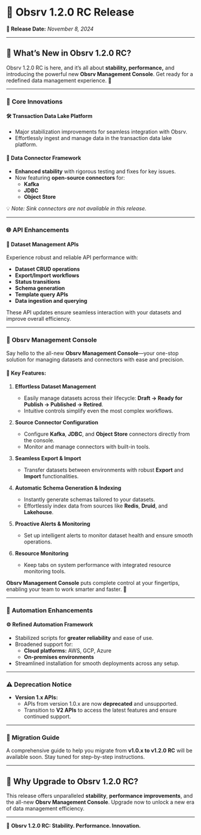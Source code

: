 # 🎉 **Obsrv 1.2.0 RC Release**  
**📅 Release Date:** *November 8, 2024*  

---

## 🌟 **What’s New in Obsrv 1.2.0 RC?**  

Obsrv 1.2.0 RC is here, and it’s all about **stability, performance,** and introducing the powerful new **Obsrv Management Console**. Get ready for a redefined data management experience. 🚀  

---

### 🚀 **Core Innovations**  

#### 🛠️ **Transaction Data Lake Platform**  
- Major stabilization improvements for seamless integration with Obsrv.  
- Effortlessly ingest and manage data in the transaction data lake platform.  

#### 🔗 **Data Connector Framework**  
- **Enhanced stability** with rigorous testing and fixes for key issues.  
- Now featuring **open-source connectors** for:  
  - **Kafka**  
  - **JDBC**  
  - **Object Store**  

💡 *Note: Sink connectors are not available in this release.*  

---

### 🌐 **API Enhancements**  

#### 🔧 **Dataset Management APIs**  
Experience robust and reliable API performance with:  
- **Dataset CRUD operations**  
- **Export/Import workflows**  
- **Status transitions**  
- **Schema generation**  
- **Template query APIs**  
- **Data ingestion and querying**  

These API updates ensure seamless interaction with your datasets and improve overall efficiency.  

---

### 🔧 **Obsrv Management Console**  

Say hello to the all-new **Obsrv Management Console**—your one-stop solution for managing datasets and connectors with ease and precision.  

#### 🌟 Key Features:  

1. **Effortless Dataset Management**  
   - Easily manage datasets across their lifecycle: **Draft → Ready for Publish → Published → Retired**.  
   - Intuitive controls simplify even the most complex workflows.  

2. **Source Connector Configuration**  
   - Configure **Kafka**, **JDBC**, and **Object Store** connectors directly from the console.  
   - Monitor and manage connectors with built-in tools.  

3. **Seamless Export & Import**  
   - Transfer datasets between environments with robust **Export** and **Import** functionalities.  

4. **Automatic Schema Generation & Indexing**  
   - Instantly generate schemas tailored to your datasets.  
   - Effortlessly index data from sources like **Redis**, **Druid**, and **Lakehouse**.  

5. **Proactive Alerts & Monitoring**  
   - Set up intelligent alerts to monitor dataset health and ensure smooth operations.  

6. **Resource Monitoring**  
   - Keep tabs on system performance with integrated resource monitoring tools.  

**Obsrv Management Console** puts complete control at your fingertips, enabling your team to work smarter and faster. 🌟  

---

### 🔄 **Automation Enhancements**  

#### ⚙️ **Refined Automation Framework**  
- Stabilized scripts for **greater reliability** and ease of use.  
- Broadened support for:  
  - **Cloud platforms:** AWS, GCP, Azure  
  - **On-premises environments**  
- Streamlined installation for smooth deployments across any setup.  

---

### ⚠️ **Deprecation Notice**  

- **Version 1.x APIs:**  
  - APIs from version 1.0.x are now **deprecated** and unsupported.  
  - Transition to **V2 APIs** to access the latest features and ensure continued support.  

---

### 📖 **Migration Guide**  

A comprehensive guide to help you migrate from **v1.0.x to v1.2.0 RC** will be available soon. Stay tuned for step-by-step instructions.  

---

## 🎯 **Why Upgrade to Obsrv 1.2.0 RC?**  

This release offers unparalleled **stability**, **performance improvements**, and the all-new **Obsrv Management Console**. Upgrade now to unlock a new era of data management efficiency.  

---  

🚀 **Obsrv 1.2.0 RC: Stability. Performance. Innovation.**  
